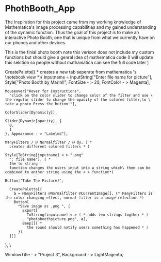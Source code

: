 # PhothBooth_App
The Inspiration for this project came from my working knowledge of Mathematica's image processing capabilities and my gained understanding of the dynamic function. Thus the goal of this project is to make an interactive Photo Booth, one that is unique from what we currently have on our phones and other devices.


This is the finial photo booth note this verison does not include my custom functions but should give a genral idea of mathematica code (I will update this selction so people without mathamatica can see the full code later )

CreatePalette[( * creates a new tab seperate from mathematica 's \notebook view *){
    inputname = InputString["Enter file name for picture"],
    Style["Photo Booth by Marin!!", FontSize - > 20,
      FontColor - > Magenta],

    Mouseover["Hover for Instructions",
      "click on the color slider to change color of the filter and use \
    the regular slider to change the opacity of the colored filter,to \
    take a photo Press the button!"],

    ColorSlider[Dynamic[y]],

    Slider[Dynamic[opacity], {
      0,
      1
    }, Appearance - > "Labeled"],

    ManyFilters / @ Normalfilter / @ dy, ( *
      creates different colored filters * )

    Style[ToString[inputname] < > ".png"
      ": file name"], ( *
      the to string
      function changes the users input into a string which\ then can be combined to anther string using the < > function*)

    Button["Take The Picture!",

      CreatePalette[{
        a = ManyFilters @Normalfilter @CurrentImage[], (* ManyFilters is the color changing effect, normal filter is a image relection *)
        Button[
          "Save image as .png ", {
            Export[
              ToString[inputname] < > ( * adds two strings togther * )
              "photoboothpicture.png", a],
            Beep[]( *
              the sound should notify users something has happened * )
          }]
      }]]
  }, \

  WindowTitle - > "Project 3", Background - > LightMagenta]

